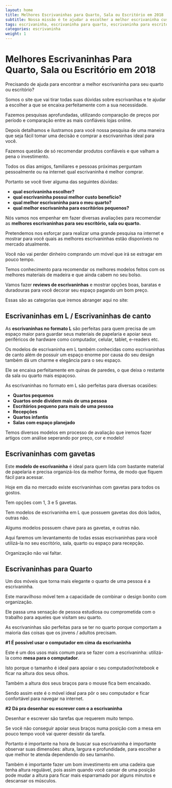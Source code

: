 ```yaml
---
layout: home
title: Melhores Escrivaninhas para Quarto, Sala ou Escritório em 2018
subtitle: Nossa missão é te ajudar a escolher a melhor escrivaninha custo benefício para utilizar no seu quarto, sala ou escritório seja para estudo ou trabalho.
tags: escrivaninha, escrivaninha para quarto, escrivaninha para escritório, escrivaninha em l, escrivaninha de canto, escrivaninha suspensa
categories: escrivaninha
weight: 1
---
```

# Melhores Escrivaninhas Para Quarto, Sala ou Escritório em 2018

Precisando de ajuda para encontrar a melhor escrivaninha para seu quarto ou escritório?

Somos o site que vai tirar todas suas dúvidas sobre escrivanihas e te ajudar a escolher a que se encaixa perfeitamente com a sua necessidade.

Fazemos pesquisas aprofundadas, utilizando comparação de preços por período e comparação entre as mais confiáveis lojas online.

Depois detalhamos e ilustramos para você nossa pesquisa de uma maneira que seja fácil tomar uma decisão e comprar a escrivaninhas ideal para você. 

Fazemos questão de só recomendar produtos confiáveis e que valham a pena o investimento.

Todos os dias amigos, familiares e pessoas próximas perguntam pessoalmente ou na internet qual escrivaninha é melhor comprar.

Portanto se você tiver alguma das seguintes dúvidas:

- **qual escrivaninha escolher?**
- **qual escrivaninha possui melhor custo benefício?**
- **qual melhor escrivaninha para o meu quarto?**
- **qual melhor escrivaninha para escritórios pequenos?** 

Nós vamos nos empenhar em fazer diversas avaliações para recomendar as **melhores escrivaninhas para seu escritório, sala ou quarto.**

Pretendemos nos esforçar para realizar uma grande pesquisa na internet e mostrar para você quais as melhores escrivaninhas estão disponíveis no mercado atualmente. 

Você não vai perder dinheiro comprando um móvel que irá se estragar em pouco tempo.

Temos conhecimento para recomendar os melhores modelos feitos com os melhores materiais de madeira e que ainda cabem no seu bolso.

Vamos fazer **reviews de escrivaninhas** e mostrar opções boas, baratas e duradouras para você decorar seu espaço pagando um bom preço. 

Essas são as categorias que iremos abranger aqui no site:

## Escrivaninhas em L / Escrivaninhas de canto

As **escrivaninhas no formato L** são perfeitas para quem precisa de um espaço maior para guardar seus materiais de papelaria e apoiar seus periféricos de hardware como computador, celular, tablet, e-readers etc.

Os modelos de escrivaninha em L também conhecidas como escrivaninhas de canto além de possuir um espaço enorme por causa do seu design também dá um charme e elegância para o seu espaço. 

Ele se encaixa perfeitamente em quinas de paredes, o que deixa o restante da sala ou quarto mais espaçoso. 

As escrivaninhas no formato em L são perfeitas para diversas ocasiões:

- **Quartos pequenos**
- **Quartos onde dividem mais de uma pessoa**
- **Escritórios pequeno para mais de uma pessoa**
- **Recepções**
- **Quartos infantis**
- **Salas com espaço planejado**

Temos diversos modelos em processo de avaliação que iremos fazer artigos com análise seperando por preço, cor e modelo!

## Escrivaninhas com gavetas

Este **modelo de escrivaninha** é ideal para quem lida com bastante material de papelaria e precisa organizá-los da melhor forma, de modo que fiquem fácil para acessar.

Hoje em dia no mercado existe escrivaninhas com gavetas para todos os gostos.

Tem opções com 1, 3 e 5 gavetas. 

Tem modelos de escrivaninha em L que possuem gavetas dos dois lados, outras não.

Algums modelos possuem chave para as gavetas, e outras não.

Aqui faremos um levantamento de todas essas escrivaninhas para você utilizá-la no seu escritório, sala, quarto ou espaço para recepção.

Organização não vai faltar.

## Escrivaninhas para Quarto

Um dos móveis que torna mais elegante o quarto de uma pessoa é a escrivaninha.

Este maravilhoso móvel tem a capacidade de combinar o design bonito com organização.

Ele passa uma sensação de pessoa estudiosa ou comprometida com o trabalho para aqueles que visitam seu quarto.

As escrivaninhas são perfeitas para se ter no quarto porque comportam a maioria das coisas que os jovens / adultos precisam.

**#1 É possível usar o computador em cima da escrivaninha**

Este é um dos usos mais comum para se fazer com a escrivaninha: utilizá-la como **mesa para o computador**.

Isto porque o tamanho é ideal para apoiar o seu computador/notebook e ficar na altura dos seus olhos.

Também a altura dos seus braços para o mouse fica bem encaixado.

Sendo assim este é o móvel ideal para pôr o seu computador e ficar confortável para navegar na internet.

**#2 Dá pra desenhar ou escrever com o a escrivaninha**

Desenhar e escrever são tarefas que requerem muito tempo.

Se você não conseguir apoiar seus braços numa posição com a mesa em pouco tempo você vai querer desistir da tarefa.

Portanto é importante na hora de buscar sua escrivaninha é importante observar suas dimensões: altura, largura e profundidade, para escolher a que melhor te atenda dependendo do seu tamanho.

Também é importante fazer um bom investimento em uma cadeira que tenha altura regulável, pois assim quando você cansar de uma posição pode mudar a altura para ficar mais esparramado por alguns minutos e descansar os músculos.